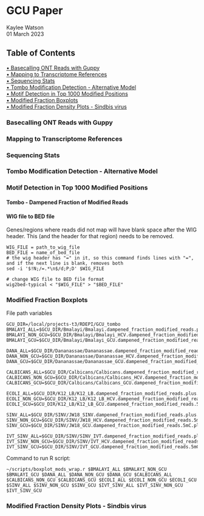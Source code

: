 # GCU Paper
Kaylee Watson<br />
01 March 2023

## Table of Contents

[• Basecalling ONT Reads with Guppy](https://github.com/kayleewatson/GCU-Paper/new/main?readme=1#basecalling-ont-reads-with-guppy)<br />
[• Mapping to Transcriptome References](https://github.com/kayleewatson/GCU-Paper/new/main?readme=1#mapping-to-transcriptome-references)<br />
[• Sequencing Stats](https://github.com/kayleewatson/GCU-Paper/new/main?readme=1#sequencing-stats)<br />
[• Tombo Modification Detection - Alternative Model](https://github.com/kayleewatson/GCU-Paper/new/main?readme=1#tombo-modification-detection---alternative-model)<br />
[• Motif Detection in Top 1000 Modified Positions](https://github.com/kayleewatson/GCU-Paper/new/main?readme=1#motif-detection-in-top-1000-modified-positions)<br />
[• Modified Fraction Boxplots](https://github.com/kayleewatson/GCU-Paper/new/main?readme=1#modified-fraction-boxplots)<br />
[• Modified Fraction Density Plots - Sindbis virus](https://github.com/kayleewatson/GCU-Paper/new/main?readme=1#modified-fraction-density-plots---sindbis-virus)<br />

### Basecalling ONT Reads with Guppy

### Mapping to Transcriptome References

### Sequencing Stats

### Tombo Modification Detection - Alternative Model

### Motif Detection in Top 1000 Modified Positions

#### Tombo - Dampened Fraction of Modified Reads

#### WIG file to BED file

Genes/regions where reads did not map will have blank space after the WIG header. This (and the header for that region) needs to be removed.

```
WIG_FILE = path_to_wig_file
BED_FILE = name_of_bed_file
# the wig header has "=" in it, so this command finds lines with "=", and if the next line is blank, removes both
sed -i '$!N;/=.*\n$/d;P;D' $WIG_FILE

# change WIG file to BED file format
wig2bed-typical < "$WIG_FILE" > "$BED_FILE"
```

### Modified Fraction Boxplots
File path variables
```
GCU_DIR=/local/projects-t3/RDEPI/GCU_tombo
BMALAYI_ALL=$GCU_DIR/Bmalayi/Bmalayi.dampened_fraction_modified_reads.plus.bed
BMALAYI_NON_GCU=$GCU_DIR/Bmalayi/Bmalayi_HCV.dampened_fraction_modified_reads.5mC.plus.bed
BMALAYI_GCU=$GCU_DIR/Bmalayi/Bmalayi_GCU.dampened_fraction_modified_reads.5mC.plus.bed

DANA_ALL=$GCU_DIR/Dananassae/Dananassae.dampened_fraction_modified_reads.plus.bed
DANA_NON_GCU=$GCU_DIR/Dananassae/Dananassae_HCV.dampened_fraction_modified_reads.5mC.plus.bed
DANA_GCU=$GCU_DIR/Dananassae/Dananassae_GCU.dampened_fraction_modified_reads.5mC.plus.bed

CALBICANS_ALL=$GCU_DIR/Calbicans/Calbicans.dampened_fraction_modified_reads.plus.bed
CALBICANS_NON_GCU=$GCU_DIR/Calbicans/Calbicans_HCV.dampened_fraction_modified_reads.5mC.plus.bed
CALBICANS_GCU=$GCU_DIR/Calbicans/Calbicans_GCU.dampened_fraction_modified_reads.5mC.plus.bed

ECOLI_ALL=$GCU_DIR/K12_LB/K12_LB.dampened_fraction_modified_reads.plus.bed
ECOLI_NON_GCU=$GCU_DIR/K12_LB/K12_LB_HCV.dampened_fraction_modified_reads.5mC.plus.bed
ECOLI_GCU=$GCU_DIR/K12_LB/K12_LB_GCU.dampened_fraction_modified_reads.5mC.plus.bed

SINV_ALL=$GCU_DIR/SINV/JW18_SINV.dampened_fraction_modified_reads.plus.bed
SINV_NON_GCU=$GCU_DIR/SINV/JW18_HCV.dampened_fraction_modified_reads.5mC.plus.bed
SINV_GCU=$GCU_DIR/SINV/JW18_GCU.dampened_fraction_modified_reads.5mC.plus.bed

IVT_SINV_ALL=$GCU_DIR/SINV/SINV_IVT.dampened_fraction_modified_reads.plus.bed
IVT_SINV_NON_GCU=$GCU_DIR/SINV/IVT_HCV.dampened_fraction_modified_reads.5mC.plus.bed
IVT_SINV_GCU=$GCU_DIR/SINV/IVT_GCU.dampened_fraction_modified_reads.5mC.plus.bed
```

Command to run R script:
```
~/scripts/boxplot_mods_wrap.r $BMALAYI_ALL $BMALAYI_NON_GCU $BMALAYI_GCU $DANA_ALL $DANA_NON_GCU $DANA_GCU $CALBICANS_ALL $CALBICANS_NON_GCU $CALBICANS_GCU $ECOLI_ALL $ECOLI_NON_GCU $ECOLI_GCU $SINV_ALL $SINV_NON_GCU $SINV_GCU $IVT_SINV_ALL $IVT_SINV_NON_GCU $IVT_SINV_GCU
```


### Modified Fraction Density Plots - Sindbis virus
